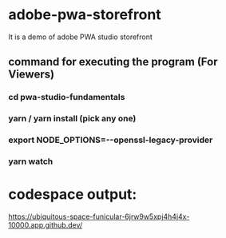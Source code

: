 # adobe-pwa-storefront
It is a demo of adobe PWA studio storefront

<h2>command for executing the program (For Viewers)</h2>
<h3>cd pwa-studio-fundamentals</h3>
<h3>yarn / yarn install (pick any one)</h3>
<h3>export NODE_OPTIONS=--openssl-legacy-provider</h3>
<h3>yarn watch</h3>


# codespace output:
https://ubiquitous-space-funicular-6jrw9w5xpj4h4j4x-10000.app.github.dev/

